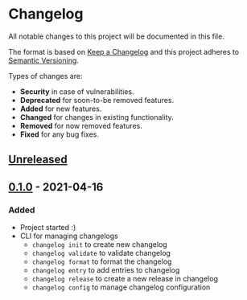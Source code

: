 # Changelog
All notable changes to this project will be documented in this file.

The format is based on [Keep a Changelog] and this project adheres to
[Semantic Versioning].

Types of changes are:
* **Security** in case of vulnerabilities.
* **Deprecated** for soon-to-be removed features.
* **Added** for new features.
* **Changed** for changes in existing functionality.
* **Removed** for now removed features.
* **Fixed** for any bug fixes.

## [Unreleased]


## [0.1.0] - 2021-04-16
### Added
* Project started :)
* CLI for managing changelogs
  - `changelog init` to create new changelog
  - `changelog validate` to validate changelog
  - `changelog format` to format the changelog
  - `changelog entry` to add entries to changelog
  - `changelog release` to create a new release in changelog
  - `changelog config` to manage changelog configuration

[Unreleased]: https://github.com/jacksmith15/changelog/compare/0.1.0..HEAD
[0.1.0]: https://github.com/jacksmith15/changelog/compare/initial..0.1.0

[Keep a Changelog]: http://keepachangelog.com/en/1.0.0/
[Semantic Versioning]: http://semver.org/spec/v2.0.0.html

[_release_link_format]: https://github.com/jacksmith15/changelog/compare/{previous_tag}..{tag}
[_breaking_change_token]: BREAKING
